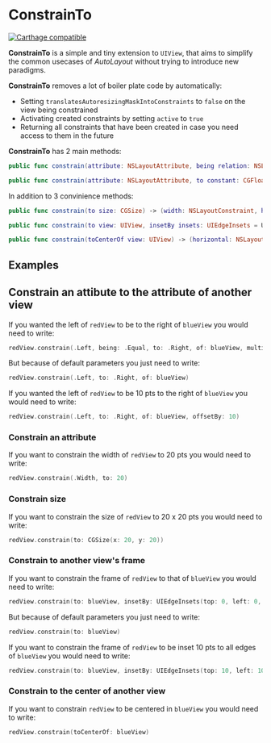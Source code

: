 # ConstrainTo

[![Carthage compatible](https://img.shields.io/badge/Carthage-compatible-4BC51D.svg?style=flat)](https://github.com/Carthage/Carthage)

**ConstrainTo** is a simple and tiny extension to `UIView`, that aims to simplify the common usecases of _AutoLayout_ without trying to introduce new paradigms.

**ConstrainTo** removes a lot of boiler plate code by automatically:

- Setting `translatesAutoresizingMaskIntoConstraints` to `false` on the view being constrained
- Activating created constraints by setting `active` to `true`
- Returning all constraints that have been created in case you need access to them in the future

**ConstrainTo** has 2 main methods:

```swift
public func constrain(attribute: NSLayoutAttribute, being relation: NSLayoutRelation = .Equal, to viewAttribute: NSLayoutAttribute, of view: UIView, multipliedBy multiplier: CGFloat = 1.0, offsetBy offset: CGFloat = 0.0) -> NSLayoutConstraint

public func constrain(attribute: NSLayoutAttribute, to constant: CGFloat) -> NSLayoutConstraint
```

In addition to 3 convinience methods:

```swift
public func constrain(to size: CGSize) -> (width: NSLayoutConstraint, height: NSLayoutConstraint)

public func constrain(to view: UIView, insetBy insets: UIEdgeInsets = UIEdgeInsets(top: 0, left: 0, bottom: 0, right: 0)) -> (top: NSLayoutConstraint, left: NSLayoutConstraint, bottom: NSLayoutConstraint, right: NSLayoutConstraint)

public func constrain(toCenterOf view: UIView) -> (horizontal: NSLayoutConstraint, vertical: NSLayoutConstraint)
```

## Examples

## Constrain an attibute to the attribute of another view

If you wanted the left of `redView` to be to the right of `blueView` you would need to write:

```swift
redView.constrain(.Left, being: .Equal, to: .Right, of: blueView, multipliedBy: 1, offsetBy: 0)
```

But because of default parameters you just need to write:

```swift
redView.constrain(.Left, to: .Right, of: blueView)
```

If you wanted the left of `redView` to be 10 pts to the right of `blueView` you would need to write:

```swift
redView.constrain(.Left, to: .Right, of: blueView, offsetBy: 10)
```
### Constrain an attribute

If you want to constrain the width of `redView` to 20 pts you would need to write:

```swift
redView.constrain(.Width, to: 20)
```

### Constrain size

If you want to constrain the size of `redView` to 20 x 20 pts you would need to write:

```swift
redView.constrain(to: CGSize(x: 20, y: 20))
```

### Constrain to another view's frame

If you want to constrain the frame of `redView` to that of `blueView` you would need to write:

```swift
redView.constrain(to: blueView, insetBy: UIEdgeInsets(top: 0, left: 0, bottom: 0, right: 0))
```
But because of default parameters you just need to write:

```swift
redView.constrain(to: blueView)
```

If you want to constrain the frame of `redView` to be inset 10 pts to all edges of `blueView` you would need to write:

```swift
redView.constrain(to: blueView, insetBy: UIEdgeInsets(top: 10, left: 10, bottom: 10, right: 10))
```
### Constrain to the center of another view

If you want to constrain `redView` to be centered in `blueView` you would need to write:

```swift
redView.constrain(toCenterOf: blueView)
```


